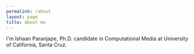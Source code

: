 ```yaml
---
permalink: /about
layout: page
title: About me
---
```


I'm Ishaan Paranjape, Ph.D. candidate in Computational Media at University of California, Santa Cruz.  
